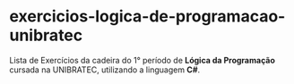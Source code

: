 # exercicios-logica-de-programacao-unibratec
 Lista de Exercícios da cadeira do 1° período de **Lógica da Programação** cursada na UNIBRATEC, utilizando a linguagem **C#**.
